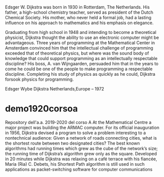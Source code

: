 Edsger W. Dijkstra was born in 1930 in Rotterdam, The Netherlands. His father, a high-school chemistry teacher, served as president of the Dutch Chemical Society. His mother, who never held a formal job, had a lasting influence on his approach to mathematics and his emphasis on elegance.

Graduating from high school in 1948 and intending to become a theoretical physicist, Dijkstra thought the ability to use an electronic computer might be advantageous. Three years of programming at the Mathematical Center in Amsterdam convinced him that the intellectual challenge of programming exceeded that of theoretical physics, but where was the sound body of knowledge that could support programming as an intellectually respectable discipline? His boss, A. van Wijngaarden, persuaded him that in the years to come he could be one of the people to make programming a respectable discipline. Completing his study of physics as quickly as he could, Dijkstra forsook physics for programming.

Edsger Wybe Dijkstra
Netherlands,Europe – 1972
# demo1920corsoa
Repository dell'a.a. 2019-2020 del corso A
At the Mathematical Centre a major project was building the ARMAC computer. For its official inauguration in 1956, Dijkstra devised a program to solve a problem interesting to a nontechnical audience: Given a network of roads connecting cities, what is the shortest route between two designated cities? The best known algorithms had running times which grew as the cube of the network’s size; the running time of Dijkstra’s algorithm grew only as the square. Developed in 20 minutes while Dijkstra was relaxing on a café terrace with his fiancée, Maria (Ria) C. Debets, his Shortest Path algorithm is still used in such applications as packet-switching software for computer communications



